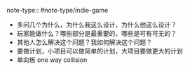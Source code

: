 note-type:: #note-type/indie-game

- 多问几个为什么，为什么我这么设计，为什么他这么设计？
- 玩家能做什么？哪些部分是最重要的，哪些是可有可无的？
- 其他人怎么解决这个问题？我如何解决这个问题？
- 要做计划，小项目可以做简单的计划，大项目要做更大的计划
- 单向板 one way collision